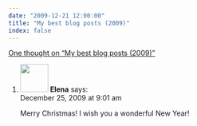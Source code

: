 ```yaml
---
date: "2009-12-21 12:00:00"
title: "My best blog posts (2009)"
index: false
---
```


[One thought on &ldquo;My best blog posts (2009)&rdquo;](/lemire/blog/2009/12-21-my-best-blog-posts-2009)

<ol class="comment-list">
<li id="comment-52056" class="comment even thread-even depth-1">
<div class="comment-author vcard">
<img alt src="https://secure.gravatar.com/avatar/6de7a5b5f5157f29f08706015e679f32?s=56&#038;d=mm&#038;r=g" srcset="https://secure.gravatar.com/avatar/6de7a5b5f5157f29f08706015e679f32?s=112&#038;d=mm&#038;r=g 2x" class="avatar avatar-56 photo" height="56" width="56" decoding="async" /> <b class="fn">Elena</b> <span class="says">says:</span> </div>
<div class="comment-metadata"><time datetime="2009-12-25T09:01:38+00:00">December 25, 2009 at 9:01 am</time></a> </div>
<div class="comment-content">
<p>Merry Christmas! I wish you a wonderful New Year!</p>
</div>
</li>
</ol>
